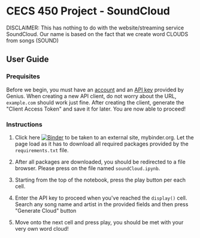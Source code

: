 # CECS 450 Project - SoundCloud

DISCLAIMER: This has nothing to do with the website/streaming service SoundCloud. Our name is based on the fact that we create word CLOUDS from songs (SOUND)

## User Guide

### Prequisites
Before we begin, you must have an [account](https://genius.com/signup) and an [API key](https://genius.com/api-clients/new) provided by Genius. When creating a new API client, do not worry about the URL, `example.com` should work just fine. After creating the client, generate the "Client Access Token" and save it for later. You are now able to proceed!

### Instructions
1. Click here [![Binder](https://mybinder.org/badge_logo.svg)](https://mybinder.org/v2/gh/brandonnhem/450-SoundCloud/main) to be taken to an external site, mybinder.org. Let the page load as it has to download all required packages provided by the `requirements.txt` file.

2. After all packages are downloaded, you should be redirected to a file browser. Please press on the file named `soundCloud.ipynb`.

3. Starting from the top of the notebook, press the play button per each cell.

4. Enter the API key to proceed when you've reached the `display()` cell. Search any song name and artist in the provided fields and then press "Generate Cloud" button

5. Move onto the next cell and press play, you should be met with your very own word cloud!

